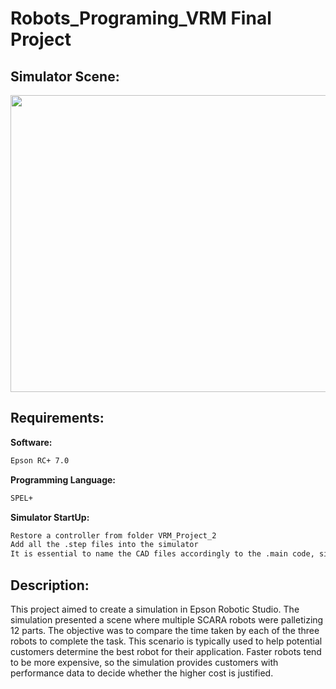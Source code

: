 # Robots_Programing_VRM Final Project

## Simulator Scene:

<p align="center">
<img src=https://github.com/EimJakub/Robots_Programing_VRM/blob/main/Team_Project_2/Simulation.png width="700" height="475">
</p>

## Requirements:

**Software:**
```bash
Epson RC+ 7.0
```

**Programming Language:**
```bash
SPEL+
```

**Simulator StartUp:**
```bash
Restore a controller from folder VRM_Project_2
Add all the .step files into the simulator
It is essential to name the CAD files accordingly to the .main code, since the names are used within the program functions
```
## Description:

This project aimed to create a simulation in Epson Robotic Studio. The simulation presented a scene where multiple SCARA robots were palletizing 12 parts. The objective was to compare the time taken by each of the three robots to complete the task. This scenario is typically used to help potential customers determine the best robot for their application. Faster robots tend to be more expensive, so the simulation provides customers with performance data to decide whether the higher cost is justified.
